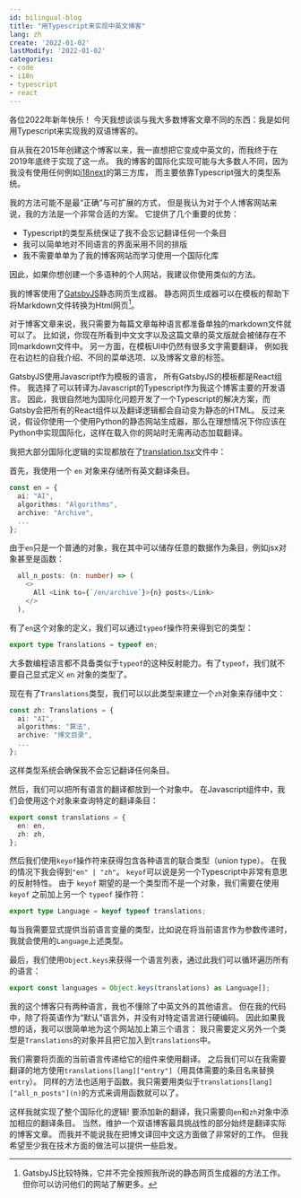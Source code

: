 ```yaml
---
id: bilingual-blog
title: "用Typescript来实现中英文博客"
lang: zh
create: '2022-01-02'
lastModify: '2022-01-02'
categories:
- code
- i18n
- typescript
- react
---
```


各位2022年新年快乐！
今天我想谈谈与我大多数博客文章不同的东西：我是如何用Typescript来实现我的双语博客的。

自从我在2015年创建这个博客以来，我一直想把它变成中英文的，而我终于在2019年底终于实现了这一点。
我的博客的国际化实现可能与大多数人不同，因为我没有使用任何例如[i18next](https://www.i18next.com/)的第三方库，
而主要依靠Typescript强大的类型系统。

我的方法可能不是最“正确”与可扩展的方式，
但是我认为对于个人博客网站来说，我的方法是一个非常合适的方案。
它提供了几个重要的优势：
- Typescript的类型系统保证了我不会忘记翻译任何一个条目
- 我可以简单地对不同语言的界面采用不同的排版
- 我不需要单单为了我的博客网站而学习使用一个国际化库

因此，如果你想创建一个多语种的个人网站，我建议你使用类似的方法。

我的博客使用了[GatsbyJS](https://www.gatsbyjs.com/)静态网页生成器。
静态网页生成器可以在模板的帮助下将Markdown文件转换为Html网页[^1]。

[^1]: GatsbyJS比较特殊，它并不完全按照我所说的静态网页生成器的方法工作。但你可以访问他们的网站了解更多。

对于博客文章来说，我只需要为每篇文章每种语言都准备单独的markdown文件就可以了。
比如说，你现在所看到中文文字以及这篇文章的英文版就会被储存在不同markdown文件中。
另一方面，在模板UI中仍然有很多文字需要翻译，
例如我在右边栏的自我介绍、不同的菜单选项、以及博客文章的标签。

GatsbyJS使用Javascript作为模板的语言，
所有GatsbyJS的模板都是React组件。
我选择了可以转译为Javascript的Typescript作为我这个博客主要的开发语言。
因此，我很自然地为国际化问题开发了一个Typescript的解决方案，而Gatsby会把所有的React组件以及翻译逻辑都会自动变为静态的HTML。
反过来说，假设你使用一个使用Python的静态网站生成器，那么在理想情况下你应该在Python中实现国际化，这样在载入你的网站时无需再动态加载翻译。

我把大部分国际化逻辑的实现都放在了[translation.tsx](https://github.com/LesleyLai/blog/blob/9500c49f22e886fe5aa706967e5dc4391a20ea15/src/utils/translations.tsx)文件中：

首先，我使用一个 `en` 对象来存储所有英文翻译条目。

```typescript
const en = {
  ai: "AI",
  algorithms: "Algorithms",
  archive: "Archive",
  ...
};
```

由于`en`只是一个普通的对象，我在其中可以储存任意的数据作为条目，例如jsx对象甚至是函数：

```typescript
  all_n_posts: (n: number) => (
    <>
      All <Link to={`/en/archive`}>{n} posts</Link>
    </>
  ),
```

有了`en`这个对象的定义，我们可以通过`typeof`操作符来得到它的类型：

```typescript
export type Translations = typeof en;
```

大多数编程语言都不具备类似于`typeof`的这种反射能力。有了`typeof`，我们就不要自己显式定义 `en` 对象的类型了。

现在有了`Translations`类型，我们可以以此类型来建立一个`zh`对象来存储中文：

```typescript
const zh: Translations = {
  ai: "AI",
  algorithms: "算法",
  archive: "博文目录",
  ...
};
```

这样类型系统会确保我不会忘记翻译任何条目。

然后，我们可以把所有语言的翻译都放到一个对象中。
在Javascript组件中，我们会使用这个对象来查询特定的翻译条目：

```typescript
export const translations = {
  en: en,
  zh: zh,
};
```

然后我们使用`keyof`操作符来获得包含各种语言的联合类型（union type）。
在我的情况下我会得到`"en" | "zh"`。
`keyof`可以说是另一个Typescript中非常有意思的反射特性。
由于 `keyof` 期望的是一个类型而不是一个对象，我们需要在使用 `keyof` 之前加上另一个 `typeof` 操作符：

```typescript
export type Language = keyof typeof translations;
```

每当我需要显式提供当前语言变量的类型，比如说在将当前语言作为参数传递时，我就会使用的`Language`上述类型。

最后，我们使用`Object.keys`来获得一个语言列表，通过此我们可以循环遍历所有的语言：

```typescript
export const languages = Object.keys(translations) as Language[];
```

我的这个博客只有两种语言，我也不懂除了中英文外的其他语言。
但在我的代码中，除了将英语作为“默认”语言外，并没有对特定语言进行硬编码。
因此如果我想的话，我可以很简单地为这个网站加上第三个语言：
我只需要定义另外一个类型是`Translations`的对象并且把它加入到`translations`中。

我们需要将页面的当前语言传递给它的组件来使用翻译。
之后我们可以在我需要翻译的地方使用`translations[lang]["entry"]`（用具体需要的条目名来替换`entry`）。
同样的方法也适用于函数。我只需要用类似于`translations[lang]["all_n_posts"](n)`的方式来调用函数就可以了。

这样我就实现了整个国际化的逻辑!
要添加新的翻译，我只需要向`en`和`zh`对象中添加相应的翻译条目。
当然，维护一个双语博客最具挑战性的部分始终是翻译实际的博客文章。
而我并不能说我在把博文译回中文这方面做了非常好的工作。
但我希望至少我在技术方面的做法可以提供一些启发。